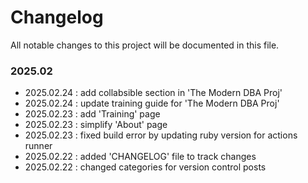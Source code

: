 # Changelog
All notable changes to this project will be documented in this file.

### 2025.02
- 2025.02.24 : add collabsible section in 'The Modern DBA Proj'
- 2025.02.24 : update training guide for 'The Modern DBA Proj'
- 2025.02.23 : add 'Training' page
- 2025.02.23 : simplify 'About' page
- 2025.02.23 : fixed build error by updating ruby version for actions runner
- 2025.02.22 : added 'CHANGELOG' file to track changes
- 2025.02.22 : changed categories for version control posts